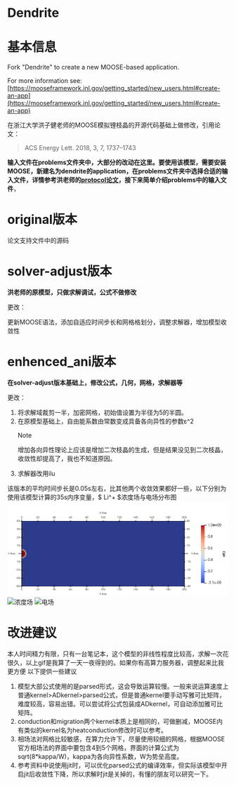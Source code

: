Dendrite
=====

# 基本信息

Fork "Dendrite" to create a new MOOSE-based application.

For more information see: [https://mooseframework.inl.gov/getting_started/new_users.html#create-an-app](https://mooseframework.inl.gov/getting_started/new_users.html#create-an-app)

在浙江大学洪子健老师的MOOSE模拟锂枝晶的开源代码基础上做修改，引用论文：
> ACS Energy Lett. 2018, 3, 7, 1737–1743

**输入文件在problems文件夹中，大部分的改动在这里。要使用该模型，需要安装MOOSE，新建名为dendrite的application，在problems文件夹中选择合适的输入文件，详情参考洪老师的[protocol论文](https://www.sciencedirect.com/science/article/pii/S2666166722005937?via%3Dihub)，接下来简单介绍problems中的输入文件**，

# original版本

论文支持文件中的源码

# solver-adjust版本

**洪老师的原模型，只做求解调试，公式不做修改**

更改：

更新MOOSE语法，添加自适应时间步长和网格格划分，调整求解器，增加模型收敛性

# enhenced_ani版本

**在solver-adjust版本基础上，修改公式，几何，网格，求解器等**

更改：

1. 将求解域裁剪一半，加密网格，初始值设置为半径为5的半圆。
2. 在原模型基础上，自由能系数由常数变成具备各向异性的参数ε^2
   > [!NOTE]
   > 增加各向异性理论上应该是增加二次枝晶的生成，但是结果没见到二次枝晶，收敛性却提高了，我也不知道原因。
4. 求解器改用ilu

该版本的平均时间步长是0.05s左右，比其他两个收敛效果都好一些，以下分别为使用该模型计算的35s内序变量，$ Li^+ $浓度场与电场分布图
![序变量](https://github.com/bdliangxy/dendrite/blob/main/problems/enhenced_ani/%E5%BA%8F%E5%8F%98%E9%87%8F.gif)
![浓度场](https://github.com/bdliangxy/dendrite/blob/main/problems/enhenced_ani/%E6%B5%93%E5%BA%A6.gif)
![电场](https://github.com/bdliangxy/dendrite/blob/main/problems/enhenced_ani/%E7%94%B5%E5%9C%BA.gif)

# 改进建议
本人时间精力有限，只有一台笔记本，这个模型的非线性程度比较高，求解一次花很久，以上gif是我算了一天一夜得到的。如果你有高算力服务器，调整起来比我更方便
以下提供一些建议
1. 模型大部公式使用的是parsed形式，这会导致运算较慢。一般来说运算速度上普通kernel>ADkernel>parsed公式，但是普通kernel要手动写雅可比矩阵，难度较高，容易出错。可以尝试将公式包装成ADkernel，可自动添加雅可比矩阵。
2. conduction和migration两个kernel本质上是相同的，可做删减，MOOSE内有类似的kernel名为heatconduction修改时可以参考。
3. 相场法对网格比较敏感，在算力允许下，尽量使用较细的网格，根据MOOSE官方相场法的界面中要包含4到5个网格，界面的计算公式为sqrt(8*kappa/W)，kappa为各向异性系数，W为势垒高度。
4. 参考资料中说使用jit时，可以优化parsed公式的编译效率，但实际该模型中开启jit后收敛性下降，所以求解时jit是关掉的，有懂的朋友可以研究一下。
